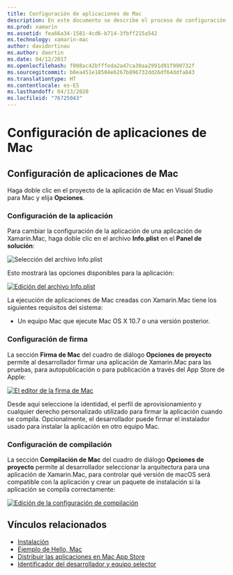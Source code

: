 ```yaml
---
title: Configuración de aplicaciones de Mac
description: En este documento se describe el proceso de configuración de una aplicación Xamarin.Mac para su publicación. Se trata también la configuración de la aplicación, de la firma y de la compilación.
ms.prod: xamarin
ms.assetid: fea66a34-1581-4cd6-b714-3fbff215a542
ms.technology: xamarin-mac
author: davidortinau
ms.author: daortin
ms.date: 04/12/2017
ms.openlocfilehash: f008ac42bfffeda2a47ca30aa2991d91f990732f
ms.sourcegitcommit: b0ea451e18504e6267b896732dd26df64ddfa843
ms.translationtype: HT
ms.contentlocale: es-ES
ms.lasthandoff: 04/13/2020
ms.locfileid: "76725043"
---
```

# <a name="mac-app-configuration"></a>Configuración de aplicaciones de Mac

## <a name="mac-app-configuration"></a>Configuración de aplicaciones de Mac

Haga doble clic en el proyecto de la aplicación de Mac en Visual Studio para Mac y elija **Opciones**.

### <a name="application-settings"></a>Configuración de la aplicación

Para cambiar la configuración de la aplicación de una aplicación de Xamarin.Mac, haga doble clic en el archivo **Info.plist** en el **Panel de solución**:

![Selección del archivo Info.plist](app-configuration-images/config04.png "Selección del archivo Info.plist")

Esto mostrará las opciones disponibles para la aplicación:

 [![Edición del archivo Info.plist](app-configuration-images/config01.png "Edición del archivo Info.plist")](app-configuration-images/config01-large.png#lightbox)

La ejecución de aplicaciones de Mac creadas con Xamarin.Mac tiene los siguientes requisitos del sistema:

- Un equipo Mac que ejecute Mac OS X 10.7 o una versión posterior.

### <a name="signing-settings"></a>Configuración de firma

La sección **Firma de Mac** del cuadro de diálogo **Opciones de proyecto** permite al desarrollador firmar una aplicación de Xamarin.Mac para las pruebas, para autopublicación o para publicación a través del App Store de Apple:

[![El editor de la firma de Mac](app-configuration-images/config02.png "Ventana de firma de Mac")](app-configuration-images/config02-large.png#lightbox)

Desde aquí seleccione la identidad, el perfil de aprovisionamiento y cualquier derecho personalizado utilizado para firmar la aplicación cuando se compila. Opcionalmente, el desarrollador puede firmar el instalador usado para instalar la aplicación en otro equipo Mac.

### <a name="build-settings"></a>Configuración de compilación

La sección **Compilación de Mac** del cuadro de diálogo **Opciones de proyecto** permite al desarrollador seleccionar la arquitectura para una aplicación de Xamarin.Mac, para controlar qué versión de macOS será compatible con la aplicación y crear un paquete de instalación si la aplicación se compila correctamente:

 [![Edición de la configuración de compilación](app-configuration-images/config03.png "Edición de la configuración de compilación")](app-configuration-images/config03-large.png#lightbox)

## <a name="related-links"></a>Vínculos relacionados

- [Instalación](/visualstudio/mac/installation/)
- [Ejemplo de Hello, Mac](~/mac/get-started/hello-mac.md)
- [Distribuir las aplicaciones en Mac App Store](https://developer.apple.com/devcenter/mac/checklist/)
- [Identificador del desarrollador y equipo selector](https://developer.apple.com/developer-id/)

